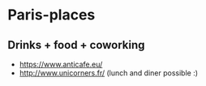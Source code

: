 # Paris-places


## Drinks + food + coworking
- https://www.anticafe.eu/
- http://www.unicorners.fr/ (lunch and diner possible :)
